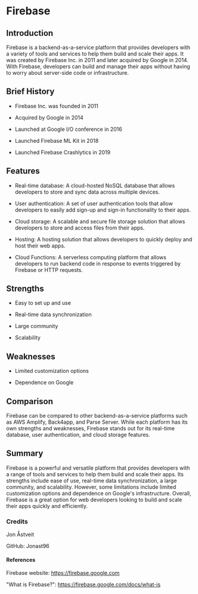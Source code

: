 # Firebase


## Introduction

Firebase is a backend-as-a-service platform that provides developers with a variety of tools and services to help them build and scale their apps. It was created by Firebase Inc. in 2011 and later acquired by Google in 2014. With Firebase, developers can build and manage their apps without having to worry about server-side code or infrastructure.


## Brief History
* Firebase Inc. was founded in 2011

* Acquired by Google in 2014

* Launched at Google I/O conference in 2016

* Launched Firebase ML Kit in 2018

* Launched Firebase Crashlytics in 2019


## Features
* Real-time database: A cloud-hosted NoSQL database that allows developers to store and sync data across multiple devices.

* User authentication: A set of user authentication tools that allow developers to easily add sign-up and sign-in functionality to their apps.

* Cloud storage: A scalable and secure file storage solution that allows developers to store and access files from their apps.

* Hosting: A hosting solution that allows developers to quickly deploy and host their web apps.

* Cloud Functions: A serverless computing platform that allows developers to run backend code in response to events triggered by Firebase or HTTP requests.


## Strengths

* Easy to set up and use

* Real-time data synchronization

* Large community

* Scalability


## Weaknesses

* Limited customization options

* Dependence on Google

## Comparison
Firebase can be compared to other backend-as-a-service platforms such as AWS Amplify, Back4app, and Parse Server. While each platform has its own strengths and weaknesses, Firebase stands out for its real-time database, user authentication, and cloud storage features.

## Summary
Firebase is a powerful and versatile platform that provides developers with a range of tools and services to help them build and scale their apps. Its strengths include ease of use, real-time data synchronization, a large community, and scalability. However, some limitations include limited customization options and dependence on Google's infrastructure. Overall, Firebase is a great option for web developers looking to build and scale their apps quickly and efficiently.

### Credits
Jon Åstveit 

GitHub: Jonast96

#### References
Firebase website: https://firebase.google.com

"What is Firebase?": https://firebase.google.com/docs/what-is
